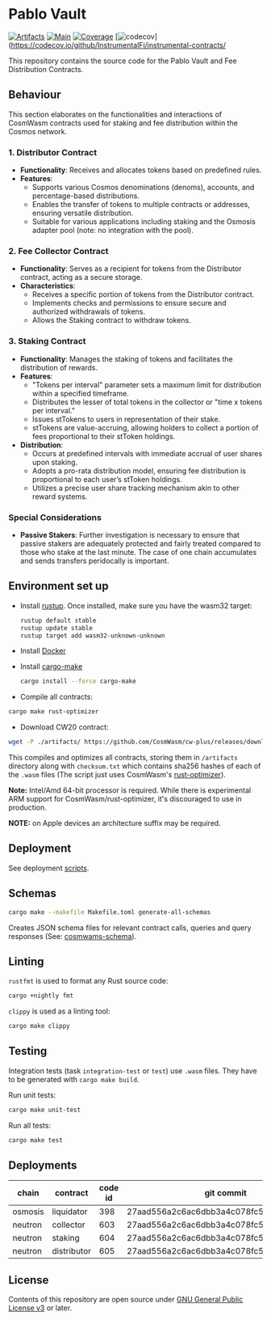 # Pablo Vault

[![Artifacts](https://github.com/InstrumentalFi/instrumental-contracts//actions/workflows/artifacts.yml/badge.svg)](https://github.com/InstrumentalFi/instrumental-contracts/actions/workflows/artifacts.yml)
[![Main](https://github.com/InstrumentalFi/instrumental-contracts/actions/workflows/main.yml/badge.svg)](https://github.com/InstrumentalFi/instrumental-contracts/actions/workflows/main.yml)
[![Coverage](https://github.com/InstrumentalFi/instrumental-contracts/actions/workflows/coverage.yml/badge.svg)](https://github.com/InstrumentalFi/instrumental-contracts/actions/workflows/coverage.yml)
[![codecov](https://codecov.io/github/InstrumentalFi/instrumental-contracts/branch/main/graph/badge.svg?token=dH6ikLs46M)](https://codecov.io/github/InstrumentalFi/instrumental-contracts/

This repository contains the source code for the Pablo Vault and Fee
Distribution Contracts.

## Behaviour

This section elaborates on the functionalities and interactions of CosmWasm
contracts used for staking and fee distribution within the Cosmos network.

### 1. Distributor Contract

- **Functionality**: Receives and allocates tokens based on predefined rules.
- **Features**:
  - Supports various Cosmos denominations (denoms), accounts, and
    percentage-based distributions.
  - Enables the transfer of tokens to multiple contracts or addresses, ensuring
    versatile distribution.
  - Suitable for various applications including staking and the Osmosis adapter
    pool (note: no integration with the pool).

### 2. Fee Collector Contract

- **Functionality**: Serves as a recipient for tokens from the Distributor
  contract, acting as a secure storage.
- **Characteristics**:
  - Receives a specific portion of tokens from the Distributor contract.
  - Implements checks and permissions to ensure secure and authorized
    withdrawals of tokens.
  - Allows the Staking contract to withdraw tokens.

### 3. Staking Contract

- **Functionality**: Manages the staking of tokens and facilitates the
  distribution of rewards.
- **Features**:
  - "Tokens per interval" parameter sets a maximum limit for distribution within
    a specified timeframe.
  - Distributes the lesser of total tokens in the collector or "time x tokens
    per interval."
  - Issues stTokens to users in representation of their stake.
  - stTokens are value-accruing, allowing holders to collect a portion of fees
    proportional to their stToken holdings.
- **Distribution**:
  - Occurs at predefined intervals with immediate accrual of user shares upon
    staking.
  - Adopts a pro-rata distribution model, ensuring fee distribution is
    proportional to each user’s stToken holdings.
  - Utilizes a precise user share tracking mechanism akin to other reward
    systems.

### Special Considerations

- **Passive Stakers**: Further investigation is necessary to ensure that passive
  stakers are adequately protected and fairly treated compared to those who
  stake at the last minute. The case of one chain accumulates and sends
  transfers peridocally is important.

## Environment set up

- Install [rustup][4]. Once installed, make sure you have the wasm32 target:

  ```bash
  rustup default stable
  rustup update stable
  rustup target add wasm32-unknown-unknown
  ```

- Install [Docker][6]

- Install [cargo-make][5]

  ```bash
  cargo install --force cargo-make
  ```

- Compile all contracts:

```bash
cargo make rust-optimizer
```

- Download CW20 contract:

```bash
wget -P ./artifacts/ https://github.com/CosmWasm/cw-plus/releases/download/v1.1.0/cw20_base.wasm
```

This compiles and optimizes all contracts, storing them in `/artifacts`
directory along with `checksum.txt` which contains sha256 hashes of each of the
`.wasm` files (The script just uses CosmWasm's [rust-optimizer][9]).

**Note:** Intel/Amd 64-bit processor is required. While there is experimental
ARM support for CosmWasm/rust-optimizer, it's discouraged to use in production.

**NOTE:** on Apple devices an architecture suffix may be required.

## Deployment

See deployment [scripts](./scripts/README.md).

## Schemas

```bash
cargo make --makefile Makefile.toml generate-all-schemas
```

Creates JSON schema files for relevant contract calls, queries and query
responses (See: [cosmwams-schema][10]).

## Linting

`rustfmt` is used to format any Rust source code:

```bash
cargo +nightly fmt
```

`clippy` is used as a linting tool:

```bash
cargo make clippy
```

## Testing

Integration tests (task `integration-test` or `test`) use `.wasm` files. They
have to be generated with `cargo make build`.

Run unit tests:

```bash
cargo make unit-test
```

Run all tests:

```bash
cargo make test
```

## Deployments

| chain   | contract    | code id | git commit                               | store tx                                                                                                                                                                         |
| ------- | ----------- | ------- | ---------------------------------------- | -------------------------------------------------------------------------------------------------------------------------------------------------------------------------------- |
| osmosis | liquidator  | 398     | 27aad556a2c6ac6dbb3a4c078fc523982c2b02dc | [9734C67B5E046BA7AE57D566BFB8FCD7611C842A1D4063CA03D81D4636670C12](https://celatone.osmosis.zone/osmosis-1/txs/9734C67B5E046BA7AE57D566BFB8FCD7611C842A1D4063CA03D81D4636670C12) |
| neutron | collector   | 603     | 27aad556a2c6ac6dbb3a4c078fc523982c2b02dc | [D2CDBB27AC03976D239852E01ED43CEB5100574AA4192677E64AC1E4248515A8](https://neutron.celat.one/neutron-1/txs/D2CDBB27AC03976D239852E01ED43CEB5100574AA4192677E64AC1E4248515A8)     |
| neutron | staking     | 604     | 27aad556a2c6ac6dbb3a4c078fc523982c2b02dc | [6DA9CAC7377E8D9EBD567E2372A79D8AAD2354D31871586E6AC2927F4E238B95](https://neutron.celat.one/neutron-1/txs/6DA9CAC7377E8D9EBD567E2372A79D8AAD2354D31871586E6AC2927F4E238B95)     |
| neutron | distributor | 605     | 27aad556a2c6ac6dbb3a4c078fc523982c2b02dc | [FD8A8BA705181B0FFD351B27AEE8DA405D844F972EF67535C5BD7595205D3051](https://neutron.celat.one/neutron-1/txs/FD8A8BA705181B0FFD351B27AEE8DA405D844F972EF67535C5BD7595205D3051)     |


## License

Contents of this repository are open source under
[GNU General Public License v3](./LICENSE) or later.

[4]: https://rustup.rs/
[5]: https://github.com/sagiegurari/cargo-make
[6]: https://docs.docker.com/get-docker/
[7]: https://github.com/nvm-sh/nvm
[8]: https://classic.yarnpkg.com/lang/en/docs/install/#mac-stable
[9]: https://github.com/CosmWasm/rust-optimizer
[10]: https://github.com/CosmWasm/cosmwasm/tree/main/packages/schema
